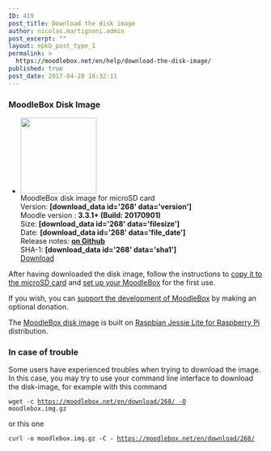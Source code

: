 ```yaml
---
ID: 419
post_title: Download the disk image
author: nicolas.martignoni.admin
post_excerpt: ""
layout: epkb_post_type_1
permalink: >
  https://moodlebox.net/en/help/download-the-disk-image/
published: true
post_date: 2017-04-20 18:32:11
---
```

<h3>MoodleBox Disk Image</h3>
<ul class="downloads">
 	<li>
<div class="image-icon"><a class="piwik_download" href="[download_data id='268' data='download_link']"><img class="alignnone wp-image-329 size-full" src="https://moodlebox.net/en/wp-content/uploads/sites/3/2017/01/MoodleBox-SD-150x150-orange.png" width="150" height="150" /></a></div>
<div class="image-info">
<div class="image-description">MoodleBox disk image for microSD card</div>
<div class="image-details">Version: <strong>[download_data id='268' data='version']</strong></div>
<div class="image-details">Moodle version : <strong>3.3.1+ (Build: 20170901)</strong></div>
<div class="image-details">Size: <strong>[download_data id='268' data='filesize']</strong></div>
<div class="image-details">Date: <strong>[download_data id='268' data='file_date']</strong></div>
<div class="image-details">Release notes: <strong><a href="https://github.com/martignoni/make-moodlebox/blob/master/CHANGELOG.md" target="_blank" rel="noopener noreferrer">on Github</a></strong></div>
<div class="image-details sha1">SHA-1: <strong>[download_data id='268' data='sha1']</strong></div>
<div class="image-download-links"><a class="btn dl-zip piwik_download" href="[download_data id='268' data='download_link']">Download</a></div>
</div></li>
</ul>
After having downloaded the disk image, follow the instructions to <a href="https://moodlebox.net/en/help/copy-the-disk-image-on-a-sd-card/">copy it to the microSD card</a> and <a href="https://moodlebox.net/en/help/startup-shutdown-restart/">set up your MoodleBox</a> for the first use.

If you wish, you can <a href="https://moodlebox.net/en/give/">support the development of MoodleBox</a> by making an optional donation.

The <a class="piwik_download" href="https://moodlebox.net/en/download/268/">MoodleBox disk image</a> is built on <a href="https://www.raspberrypi.org/downloads/raspbian/" target="_blank" rel="noopener noreferrer">Raspbian Jessie Lite for Raspberry Pi</a> distribution.
<h3>In case of trouble</h3>
Some users have experienced troubles when trying to download the image. In this case, you may try to use your command line interface to download the disk-image, for example with this command

<code>wget -c https://moodlebox.net/en/download/268/ -O moodlebox.img.gz</code>

or this one

<code>curl -o moodlebox.img.gz -C - https://moodlebox.net/en/download/268/</code>